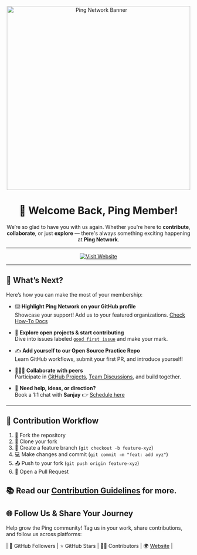 <div align="center">
  <img src="https://raw.githubusercontent.com/recodehive/.github-private/refs/heads/main/GitHub%20Banner.gif?token=GHSAT0AAAAAACMSLUYZGCH4LZ62JDIXU7D62CD7A4A" alt="Ping Network Banner" width="500"/>

  # 🌟 Welcome Back, Ping Member!

  We’re so glad to have you with us again. Whether you're here to **contribute**, **collaborate**, or just **explore** — there's always something exciting happening at **Ping Network**.  
</div>

---
<div align="center">


[![Visit Website](https://img.shields.io/badge/Website-Visit%20Now-1E90FF?style=for-the-badge&logo=google-chrome&logoColor=white)](#)  

</div>

---
## 🚀 What’s Next? 

Here’s how you can make the most of your membership:

- ⌨️ **Highlight Ping Network on your GitHub profile**  
  Showcase your support! Add us to your featured organizations. [Check How-To Docs](#)

- 📌 **Explore open projects & start contributing**  
  Dive into issues labeled [`good first issue`](#) and make your mark.

- ✍️ **Add yourself to our Open Source Practice Repo**  
  Learn GitHub workflows, submit your first PR, and introduce yourself!

- 🧑‍🤝‍🧑 **Collaborate with peers**  
  Participate in [GitHub Projects](#), [Team Discussions](#), and build together.

- 📅 **Need help, ideas, or direction?**  
  Book a 1:1 chat with **Sanjay** 👉 [Schedule here](#)

---
## 🔄 Contribution Workflow

1. 🍴 Fork the repository
2. 👯 Clone your fork
3. 🔧 Create a feature branch (`git checkout -b feature-xyz`)
4. 💻 Make changes and commit (`git commit -m "feat: add xyz"`)
5. 📤 Push to your fork (`git push origin feature-xyz`)
6. 📩 Open a Pull Request

📚 Read our [Contribution Guidelines](#) for more.
---



## 🌐 Follow Us & Share Your Journey

Help grow the Ping community! Tag us in your work, share contributions, and follow us across platforms:

| 👥 GitHub Followers | ⭐ GitHub Stars | 👨‍💻 Contributors | 🌍 [Website](#) |


